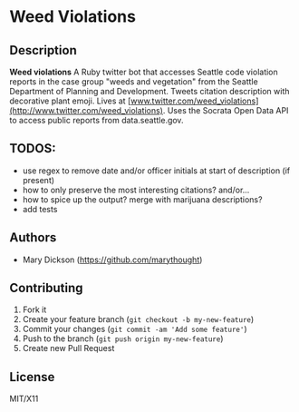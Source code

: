 # Weed Violations

## Description
**Weed violations** A Ruby twitter bot that accesses Seattle code violation reports in the case group "weeds and vegetation" from the Seattle Department of Planning and Development. Tweets citation description with decorative plant emoji. Lives at [www.twitter.com/weed_violations](http://www.twitter.com/weed_violations). Uses the Socrata Open Data API to access public reports from data.seattle.gov.

## TODOS:
* use regex to remove date and/or officer initials at start of description (if present)
* how to only preserve the most interesting citations? and/or...
* how to spice up the output? merge with marijuana descriptions?
* add tests

## Authors

* Mary Dickson (https://github.com/marythought)

## Contributing

1. Fork it
2. Create your feature branch (`git checkout -b my-new-feature`)
3. Commit your changes (`git commit -am 'Add some feature'`)
4. Push to the branch (`git push origin my-new-feature`)
5. Create new Pull Request

## License

MIT/X11
